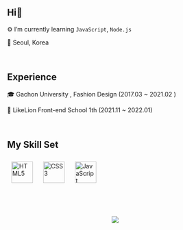 ## Hi👋  
  

 ⚙️ I’m currently learning `JavaScript`, `Node.js`
  

 🏡 Seoul, Korea  
  

⠀  
  

## Experience  
  

🎓 Gachon University , Fashion Design (2017.03 ~ 2021.02 )  
  

 🦁 LikeLion Front-end School 1th (2021.11 ~ 2022.01)  
  

<br/>  


## My Skill Set  
<div align="left">  
<img style="margin: 10px" src="https://profilinator.rishav.dev/skills-assets/html5-original-wordmark.svg" alt="HTML5" height="50" />  
<img style="margin: 10px" src="https://profilinator.rishav.dev/skills-assets/css3-original-wordmark.svg" alt="CSS3" height="50" />  
<img style="margin: 10px" src="https://profilinator.rishav.dev/skills-assets/javascript-original.svg" alt="JavaScript" height="50" />  
</div>  

<br/>  

  

<br/>  

  

<br/>  


  

<br/>  

<div align="center">
<img src="https://komarev.com/ghpvc/?username=HyeRrin&&style=flat-square" align="center" />
</div>  
  

